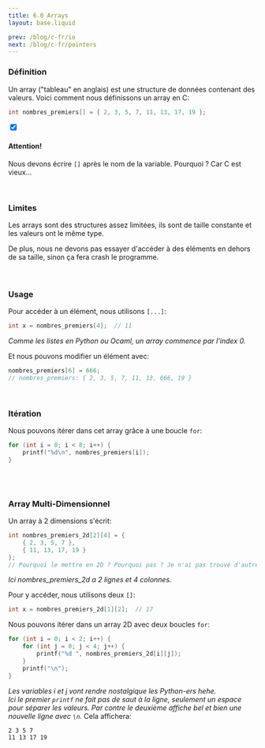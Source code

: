 ```yaml
---
title: 6.0 Arrays
layout: base.liquid

prev: /blog/c-fr/io
next: /blog/c-fr/pointers
---
```


### Définition
Un array ("tableau" en anglais) est une structure de données contenant des valeurs. Voici comment nous définissons un array en C:
```c
int nombres_premiers[] = { 2, 3, 5, 7, 11, 13, 17, 19 };
```

<section class="accordion">
    <input type="checkbox" checked>
    <h4>Attention!<i></i></h4>
<article>

Nous devons écrire `[]` après le nom de la variable. Pourquoi ? Car C est vieux...
</article>
</section>
<br>

### Limites
Les arrays sont des structures assez limitées, ils sont de taille constante et les valeurs ont le même type.

De plus, nous ne devons pas essayer d'accéder à des éléments en dehors de sa taille, sinon ça fera crash le programme.
<br>
<br>
<br>

### Usage

Pour accéder à un élément, nous utilisons `[...]`:
```c
int x = nombres_premiers[4];  // 11
```
*Comme les listes en Python ou Ocaml, un array commence par l'index 0.*

Et nous pouvons modifier un élément avec:
```c
nombres_premiers[6] = 666;
// nombres_premiers: { 2, 3, 5, 7, 11, 13, 666, 19 }
```

<!-- <section class="accordion">
    <input type="checkbox" checked>
    <h4>Attention!<i></i></h4>
<article>

Il est possible de faire crash le programme si vous accédez à un élément en dehors de l'array. Vérifiez bien que vous ne dépacez pas la taille de ce dernier.
</article>
</section> -->
<br>

### Itération
Nous pouvons itérer dans cet array grâce à une boucle `for`:
```c
for (int i = 0; i < 8; i++) {
    printf("%d\n", nombres_premiers[i]);
}
```

<br>
<br>

### Array Multi-Dimensionnel
Un array à 2 dimensions s'écrit:
```c
int nombres_premiers_2d[2][4] = {
    { 2, 3, 5, 7 },
    { 11, 13, 17, 19 }
};
// Pourquoi le mettre en 2D ? Pourquoi pas ? Je n'ai pas trouvé d'autres exemples
```
*Ici nombres_premiers_2d a 2 lignes et 4 colonnes.*

Pour y accéder, nous utilisons deux `[]`:
```c
int x = nombres_premiers_2d[1][2];  // 17
```

Nous pouvons itérer dans un array 2D avec deux boucles `for`:
```c
for (int i = 0; i < 2; i++) {
    for (int j = 0; j < 4; j++) {
        printf("%d ", nombres_premiers_2d[i][j]);
    }
    printf("\n");
}
```
*Les variables i et j vont rendre nostalgique les Python-ers hehe.* <br>
*Ici le premier `printf` ne fait pas de saut à la ligne, seulement un espace pour séparer les valeurs. Par contre le deuxième affiche bel et bien une nouvelle ligne avec `\n`.*
Cela affichera:
```
2 3 5 7 
11 13 17 19
```
